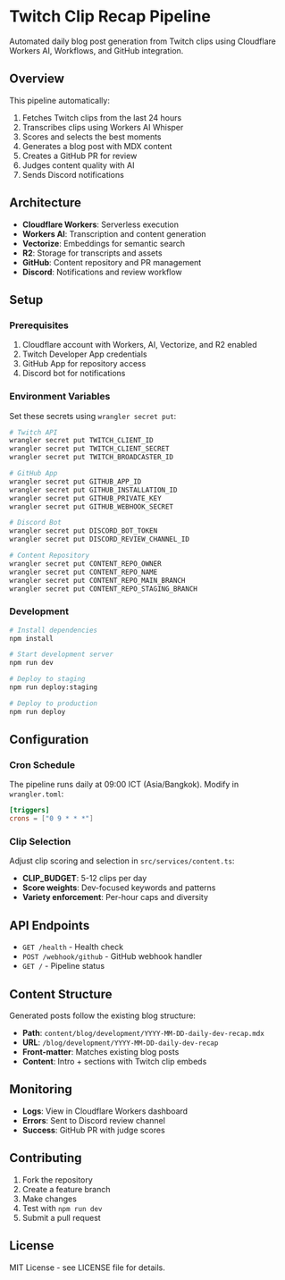 # Twitch Clip Recap Pipeline

Automated daily blog post generation from Twitch clips using Cloudflare Workers AI, Workflows, and GitHub integration.

## Overview

This pipeline automatically:
1. Fetches Twitch clips from the last 24 hours
2. Transcribes clips using Workers AI Whisper
3. Scores and selects the best moments
4. Generates a blog post with MDX content
5. Creates a GitHub PR for review
6. Judges content quality with AI
7. Sends Discord notifications

## Architecture

- **Cloudflare Workers**: Serverless execution
- **Workers AI**: Transcription and content generation
- **Vectorize**: Embeddings for semantic search
- **R2**: Storage for transcripts and assets
- **GitHub**: Content repository and PR management
- **Discord**: Notifications and review workflow

## Setup

### Prerequisites

1. Cloudflare account with Workers, AI, Vectorize, and R2 enabled
2. Twitch Developer App credentials
3. GitHub App for repository access
4. Discord bot for notifications

### Environment Variables

Set these secrets using `wrangler secret put`:

```bash
# Twitch API
wrangler secret put TWITCH_CLIENT_ID
wrangler secret put TWITCH_CLIENT_SECRET
wrangler secret put TWITCH_BROADCASTER_ID

# GitHub App
wrangler secret put GITHUB_APP_ID
wrangler secret put GITHUB_INSTALLATION_ID
wrangler secret put GITHUB_PRIVATE_KEY
wrangler secret put GITHUB_WEBHOOK_SECRET

# Discord Bot
wrangler secret put DISCORD_BOT_TOKEN
wrangler secret put DISCORD_REVIEW_CHANNEL_ID

# Content Repository
wrangler secret put CONTENT_REPO_OWNER
wrangler secret put CONTENT_REPO_NAME
wrangler secret put CONTENT_REPO_MAIN_BRANCH
wrangler secret put CONTENT_REPO_STAGING_BRANCH
```

### Development

```bash
# Install dependencies
npm install

# Start development server
npm run dev

# Deploy to staging
npm run deploy:staging

# Deploy to production
npm run deploy
```

## Configuration

### Cron Schedule

The pipeline runs daily at 09:00 ICT (Asia/Bangkok). Modify in `wrangler.toml`:

```toml
[triggers]
crons = ["0 9 * * *"]
```

### Clip Selection

Adjust clip scoring and selection in `src/services/content.ts`:

- **CLIP_BUDGET**: 5-12 clips per day
- **Score weights**: Dev-focused keywords and patterns
- **Variety enforcement**: Per-hour caps and diversity

## API Endpoints

- `GET /health` - Health check
- `POST /webhook/github` - GitHub webhook handler
- `GET /` - Pipeline status

## Content Structure

Generated posts follow the existing blog structure:

- **Path**: `content/blog/development/YYYY-MM-DD-daily-dev-recap.mdx`
- **URL**: `/blog/development/YYYY-MM-DD-daily-dev-recap`
- **Front-matter**: Matches existing blog posts
- **Content**: Intro + sections with Twitch clip embeds

## Monitoring

- **Logs**: View in Cloudflare Workers dashboard
- **Errors**: Sent to Discord review channel
- **Success**: GitHub PR with judge scores

## Contributing

1. Fork the repository
2. Create a feature branch
3. Make changes
4. Test with `npm run dev`
5. Submit a pull request

## License

MIT License - see LICENSE file for details.
